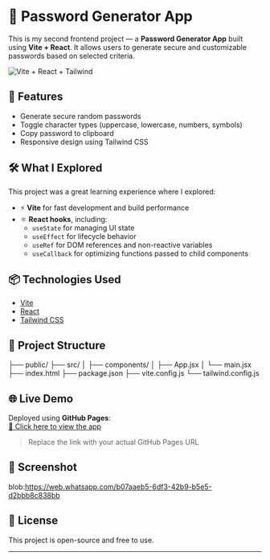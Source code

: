 # 🔐 Password Generator App

This is my second frontend project — a **Password Generator App** built using **Vite + React**. It allows users to generate secure and customizable passwords based on selected criteria.

![Vite + React + Tailwind](https://img.shields.io/badge/Vite-React-blueviolet?logo=vite&logoColor=white)

## 🚀 Features

- Generate secure random passwords
- Toggle character types (uppercase, lowercase, numbers, symbols)
- Copy password to clipboard
- Responsive design using Tailwind CSS

## 🛠️ What I Explored

This project was a great learning experience where I explored:

- ⚡ **Vite** for fast development and build performance
- ⚛️ **React hooks**, including:
  - `useState` for managing UI state
  - `useEffect` for lifecycle behavior
  - `useRef` for DOM references and non-reactive variables
  - `useCallback` for optimizing functions passed to child components

## 📦 Technologies Used

- [Vite](https://vitejs.dev/)
- [React](https://reactjs.org/)
- [Tailwind CSS](https://tailwindcss.com/)

## 📂 Project Structure
├── public/
├── src/
│ ├── components/
│ ├── App.jsx
│ └── main.jsx
├── index.html
├── package.json
├── vite.config.js
└── tailwind.config.js
## 🌐 Live Demo

Deployed using **GitHub Pages**:  
[🔗 Click here to view the app](https://panicboi09.github.io/passgenerator/)

> Replace the link with your actual GitHub Pages URL

## 📸 Screenshot

blob:https://web.whatsapp.com/b07aaeb5-6df3-42b9-b5e5-d2bbb8c838bb
## 📜 License

This project is open-source and free to use.

---
